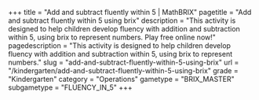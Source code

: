 +++
title = "Add and subtract fluently within 5 | MathBRIX"
pagetitle = "Add and subtract fluently within 5 using brix"
description = "This activity is designed to help children develop fluency with addition and subtraction within 5, using brix to represent numbers. Play free online now!"
pagedescription = "This activity is designed to help children develop fluency with addition and subtraction within 5, using brix to represent numbers."
slug = "add-and-subtract-fluently-within-5-using-brix"
url = "/kindergarten/add-and-subtract-fluently-within-5-using-brix"
grade = "Kindergarten"
category = "Operations"
gametype = "BRIX_MASTER"
subgametype = "FLUENCY_IN_5"
+++